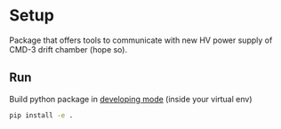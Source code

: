 # Setup
Package that offers tools to communicate with new HV power supply of CMD-3 drift chamber (hope so).

## Run
Build python package in [developing mode](https://setuptools.pypa.io/en/latest/userguide/development_mode.html) (inside your virtual env)
```bash
pip install -e .
```
